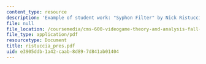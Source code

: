 ```yaml
---
content_type: resource
description: 'Example of student work: "Syphon Filter" by Nick Ristuccia.'
file: null
file_location: /coursemedia/cms-600-videogame-theory-and-analysis-fall-2007/e3905ddb1a42caab8d897d841ab01404_ristuccia_pres.pdf
file_type: application/pdf
resourcetype: Document
title: ristuccia_pres.pdf
uid: e3905ddb-1a42-caab-8d89-7d841ab01404
---
```


